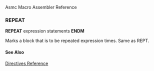 Asmc Macro Assembler Reference

### REPEAT

**REPEAT** expression
   statements
   **ENDM**


Marks a block that is to be repeated expression times. Same as REPT.

#### See Also

[Directives Reference](readme.md)